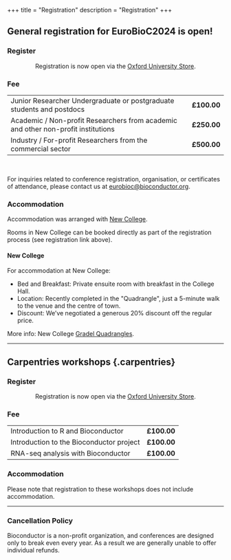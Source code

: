 +++
title = "Registration"
description = "Registration"
+++

## General registration for EuroBioC2024 is open!

<!-- #### Registration fees -->

<!-- {{< feeTable >}} -->

### Register

<center>
<!-- A link to the registration page will appear here when registration is open. -->
Registration is now open via the <a href="https://www.oxforduniversitystores.co.uk/conferences-and-events/statistics/statistics/eurobioc2024" target="_blank">Oxford University Store</a>.
</center>

### Fee

|   |   |
| :----- | :-- |
| Junior Researcher Undergraduate or postgraduate students and postdocs	| **£100.00** |
| Academic / Non-profit Researchers from academic and other non-profit institutions | **£250.00** |
| Industry / For-profit Researchers from the commercial sector | **£500.00** |

<br/>

<!-- **Important**:  If your employer will pay the invoice by bank transfer or reimburse you for the costs, use the name of the institute/company/university and corresponding institutional address.
If you are registering as a private person and will not get reimbursed by your employer, use your private residential address.  -->

<!-- In case of doubts, double check with your employer before registration or send us an email. -->

<!-- {{< registrationForm >}} -->

For inquiries related to conference registration, organisation, or certificates of attendance, please contact us at <eurobioc@bioconductor.org>.

### Accommodation

Accommodation was arranged with [New College](https://www.new.ox.ac.uk/).

Rooms in New College can be booked directly as part of the registration process (see registration link above).

#### New College

For accommodation at New College:

<!-- - Payment Deadline: Pay by 3<sup>rd</sup> June to guarantee a spot. -->
- Bed and Breakfast: Private ensuite room with breakfast in the College Hall.
- Location: Recently completed in the "Quadrangle", just a 5-minute walk to the venue and the centre of town.
- Discount: We’ve negotiated a generous 20% discount off the regular price.

More info: New College [Gradel Quadrangles](https://www.new.ox.ac.uk/gradel-quadrangles).

<hr/>

## Carpentries workshops {.carpentries}

### Register

<center>
<!-- A link to the registration page will appear here when registration is open. -->
Registration is now open via the <a href="https://www.oxforduniversitystores.co.uk/conferences-and-events/statistics/statistics/bioconductor-carpentries-workshops" target="_blank">Oxford University Store</a>.
</center>

### Fee

|   |   |
| :----- | :-- |
| Introduction to R and Bioconductor	| **£100.00** |
| Introduction to the Bioconductor project | **£100.00** |
| RNA-seq analysis with Bioconductor | **£100.00** |

### Accommodation

Please note that registration to these workshops does not include accommodation.

<hr/>

### Cancellation Policy

Bioconductor is a non-profit organization, and conferences are designed only to break even every year. As a result we are generally unable to offer individual refunds.
